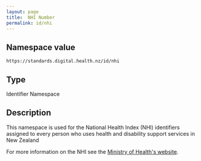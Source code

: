 ```yaml
---
layout: page
title:  NHI Number
permalink: id/nhi
---
```

Namespace value
---------------
```````````````````````````````````````````````````````
https://standards.digital.health.nz/id/nhi
```````````````````````````````````````````````````````

Type
----
Identifier Namespace

Description
-----------
This namespace is used for the National Health Index (NHI) identifiers assigned to every person who uses health and disability support services in New Zealand

For more information on the NHI see the [Ministry of Health's website](https://www.health.govt.nz/our-work/health-identity/national-health-index).
